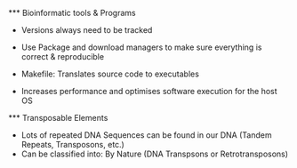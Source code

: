 

*** Bioinformatic tools & Programs

* Versions always need to be tracked
* Use Package and download managers to make sure everything is correct & reproducible

* Makefile: Translates source code to executables
* Increases performance and optimises software execution for the host OS

*** Transposable Elements

* Lots of repeated DNA Sequences can be found in our DNA (Tandem Repeats, Transposons, etc.)
* Can be classified into: By Nature (DNA Transpsons or Retrotransposons)
